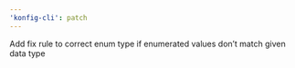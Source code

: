 ```yaml
---
'konfig-cli': patch
---
```


Add fix rule to correct enum type if enumerated values don’t match given data type
